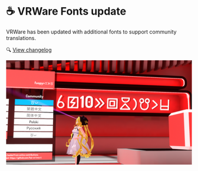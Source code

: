 ﻿# ☕ VRWare Fonts update

VRWare has been updated with additional fonts to support community translations.

🔍 [View changelog](/docs/changelogs/vrware#2024-01-07---fonts-update)

![2024-01-07-p0-c-VRChat_2024-01-07_05-27-54.204_1920x1080.png](img%2F2024-01-07-p0-c-VRChat_2024-01-07_05-27-54.204_1920x1080.png)